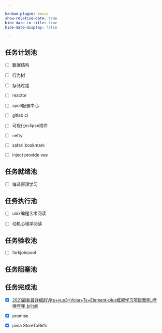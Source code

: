 ```yaml
---

kanban-plugin: basic
show-relative-date: true
hide-date-in-title: true
hide-date-display: false

---
```


## 任务计划池

- [ ] 数据结构
- [ ] 行为树
- [ ] 存储过程
- [ ] reactor
- [ ] apoll配置中心
- [ ] gitlab ci
- [ ] 可视化eclipse插件
- [ ] netty<br>
- [ ] safari bookmark
- [ ] inject provide vue


## 任务就绪池

- [ ] 编译原理学习<br>


## 任务执行池

- [ ] unix编程艺术阅读
- [ ] 动机心理学阅读


## 任务验收池

- [ ] forkjoinpool


## 任务阻塞池



## 任务完成池

- [x] [2021最新最详细的Vite+vue3+Volar+Ts+Element-plus框架学习项目案例_哔哩哔哩_bilibili](https://www.bilibili.com/video/BV1QP4y1p748?p=6&spm_id_from=pageDriver)
- [x] promise
- [x] pinia StoreToRefs


